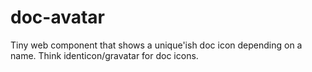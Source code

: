 # doc-avatar
Tiny web component that shows a unique'ish doc icon depending on a name. Think identicon/gravatar for doc icons.
